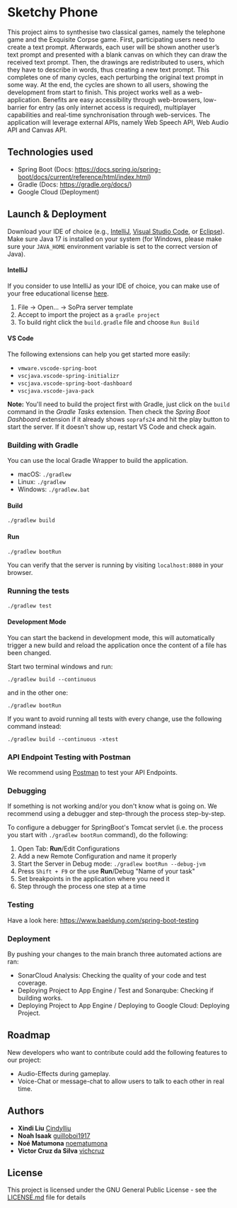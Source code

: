 # Sketchy Phone

This project aims to synthesise two classical games, namely the telephone game and the Exquisite Corpse game. First, participating users need to create a text prompt. Afterwards, each user will be shown another user’s text prompt and presented with a blank canvas on which they can draw the received text prompt. Then, the drawings are redistributed to users, which they have to describe in words, thus creating a new text prompt. This completes one of many cycles, each perturbing the original text prompt in some way. At the end, the cycles are shown to all users, showing the development from start to finish. This project works well as a web-application. Benefits are easy accessibility through web-browsers, low- barrier for entry (as only internet access is required), multiplayer capabilities and real-time synchronisation through web-services. The application will leverage external APIs, namely Web Speech API, Web Audio API and Canvas API.

## Technologies used
- Spring Boot (Docs: https://docs.spring.io/spring-boot/docs/current/reference/html/index.html)
- Gradle (Docs: https://gradle.org/docs/)
- Google Cloud (Deployment)

## Launch & Deployment

Download your IDE of choice (e.g., [IntelliJ](https://www.jetbrains.com/idea/download/), [Visual Studio Code](https://code.visualstudio.com/), or [Eclipse](http://www.eclipse.org/downloads/)). Make sure Java 17 is installed on your system (for Windows, please make sure your `JAVA_HOME` environment variable is set to the correct version of Java).

#### IntelliJ
If you consider to use IntelliJ as your IDE of choice, you can make use of your free educational license [here](https://www.jetbrains.com/community/education/#students).
1. File -> Open... -> SoPra server template
2. Accept to import the project as a `gradle project`
3. To build right click the `build.gradle` file and choose `Run Build`

#### VS Code
The following extensions can help you get started more easily:
-   `vmware.vscode-spring-boot`
-   `vscjava.vscode-spring-initializr`
-   `vscjava.vscode-spring-boot-dashboard`
-   `vscjava.vscode-java-pack`

**Note:** You'll need to build the project first with Gradle, just click on the `build` command in the _Gradle Tasks_ extension. Then check the _Spring Boot Dashboard_ extension if it already shows `soprafs24` and hit the play button to start the server. If it doesn't show up, restart VS Code and check again.

### Building with Gradle
You can use the local Gradle Wrapper to build the application.
-   macOS: `./gradlew`
-   Linux: `./gradlew`
-   Windows: `./gradlew.bat`

#### Build

```bash
./gradlew build
```

#### Run

```bash
./gradlew bootRun
```

You can verify that the server is running by visiting `localhost:8080` in your browser.

### Running the tests

```bash
./gradlew test
```

#### Development Mode
You can start the backend in development mode, this will automatically trigger a new build and reload the application
once the content of a file has been changed.

Start two terminal windows and run:

`./gradlew build --continuous`

and in the other one:

`./gradlew bootRun`

If you want to avoid running all tests with every change, use the following command instead:

`./gradlew build --continuous -xtest`

### API Endpoint Testing with Postman
We recommend using [Postman](https://www.getpostman.com) to test your API Endpoints.

### Debugging
If something is not working and/or you don't know what is going on. We recommend using a debugger and step-through the process step-by-step.

To configure a debugger for SpringBoot's Tomcat servlet (i.e. the process you start with `./gradlew bootRun` command), do the following:

1. Open Tab: **Run**/Edit Configurations
2. Add a new Remote Configuration and name it properly
3. Start the Server in Debug mode: `./gradlew bootRun --debug-jvm`
4. Press `Shift + F9` or the use **Run**/Debug "Name of your task"
5. Set breakpoints in the application where you need it
6. Step through the process one step at a time

### Testing
Have a look here: https://www.baeldung.com/spring-boot-testing

### Deployment

By pushing your changes to the main branch three automated actions are ran:
- SonarCloud Analysis: Checking the quality of your code and test coverage.
- Deploying Project to App Engine / Test and Sonarqube: Checking if building works.
- Deploying Project to App Engine / Deploying to Google Cloud: Deploying Project. 

## Roadmap
New developers who want to contribute could add the following features to our project:
- Audio-Effects during gameplay.
- Voice-Chat or message-chat to allow users to talk to each other in real time.

## Authors

* **Xindi Liu**  [Cindylliu](https://github.com/Cindylliu)
* **Noah Isaak**  [guilloboi1917](https://github.com/guilloboi1917)
* **Noé Matumona**  [noematumona](https://github.com/noematumona)
* **Victor Cruz da Silva**  [vichcruz](https://github.com/vichcruz)

## License

This project is licensed under the GNU General Public License - see the [LICENSE.md](https://github.com/ansible/ansible/blob/devel/COPYING) file for details

